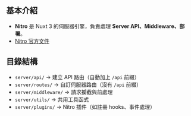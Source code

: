 ## 基本介紹

- **Nitro** 是 Nuxt 3 的伺服器引擎，負責處理 **Server API、Middleware、部署**。
- [Nitro 官方文件](https://nitro.build/)

## 目錄結構

- `server/api/` → 建立 API 路由（自動加上 `/api` 前綴）
- `server/routes/` → 自訂伺服器路由（沒有 `/api` 前綴）
- `server/middleware/` → 請求攔截與前處理
- `server/utils/` → 共用工具函式
- `server/plugins/` → Nitro 插件（如註冊 hooks、事件處理）